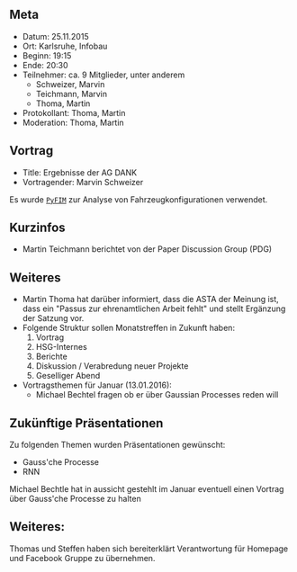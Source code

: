 ## Meta
* Datum: 25.11.2015
* Ort: Karlsruhe, Infobau
* Beginn: 19:15
* Ende: 20:30
* Teilnehmer: ca. 9 Mitglieder, unter anderem
    * Schweizer, Marvin
    * Teichmann, Marvin
    * Thoma, Martin
* Protokollant: Thoma, Martin
* Moderation: Thoma, Martin

## Vortrag

* Title: Ergebnisse der AG DANK
* Vortragender: Marvin Schweizer

Es wurde [`PyFIM`](http://www.borgelt.net/pyfim.html) zur Analyse von
Fahrzeugkonfigurationen verwendet.


## Kurzinfos

* Martin Teichmann berichtet von der Paper Discussion Group (PDG)

## Weiteres

* Martin Thoma hat darüber informiert, dass die ASTA der Meinung ist, dass ein
  "Passus zur ehrenamtlichen Arbeit fehlt" und stellt Ergänzung der Satzung
  vor.
* Folgende Struktur sollen Monatstreffen in Zukunft haben:
    1. Vortrag
    2. HSG-Internes
    3. Berichte
    4. Diskussion / Verabredung neuer Projekte
    5. Geselliger Abend
* Vortragsthemen für Januar (13.01.2016):
    * Michael Bechtel fragen ob er über Gaussian Processes reden will

## Zukünftige Präsentationen

Zu folgenden Themen wurden Präsentationen gewünscht:

* Gauss'che Processe
* RNN

Michael Bechtle hat in aussicht gestehlt im Januar eventuell einen Vortrag über Gauss'che Processe zu halten

## Weiteres:

Thomas und Steffen haben sich bereiterklärt Verantwortung für Homepage und Facebook Gruppe zu übernehmen.



